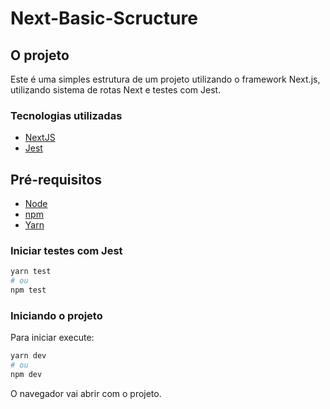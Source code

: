 # Next-Basic-Scructure

## O projeto

Este é uma simples estrutura de um projeto utilizando o framework Next.js, utilizando sistema de rotas Next e testes com Jest.

### Tecnologias utilizadas

- [NextJS](https://nextjs.org/)
- [Jest](https://jestjs.io/pt-BR/)

## Pré-requisitos

- [Node](https://nodejs.org/)
- [npm](https://www.npmjs.com/)
- [Yarn](https://yarnpkg.com/)

### Iniciar testes com Jest

```bash
yarn test
# ou
npm test
```

### Iniciando o projeto

Para iniciar execute:

```bash
yarn dev
# ou
npm dev
```

O navegador vai abrir com o projeto.

